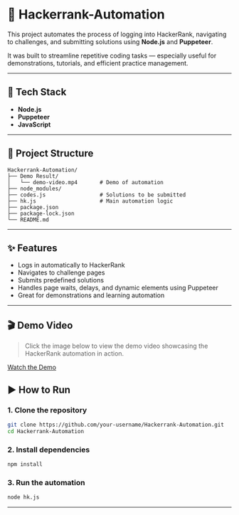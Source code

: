 # 🤖 Hackerrank-Automation

This project automates the process of logging into HackerRank, navigating to challenges, and submitting solutions using **Node.js** and **Puppeteer**.

It was built to streamline repetitive coding tasks — especially useful for demonstrations, tutorials, and efficient practice management.

---

## 🔧 Tech Stack

- **Node.js**
- **Puppeteer**
- **JavaScript**

---

## 📂 Project Structure

```
Hackerrank-Automation/
├── Demo Result/
│   └── demo-video.mp4       # Demo of automation
├── node_modules/
├── codes.js                 # Solutions to be submitted
├── hk.js                    # Main automation logic
├── package.json
├── package-lock.json
└── README.md
```

---

## ✨ Features

- Logs in automatically to HackerRank
- Navigates to challenge pages
- Submits predefined solutions
- Handles page waits, delays, and dynamic elements using Puppeteer
- Great for demonstrations and learning automation

---

## 🎬 Demo Video

> Click the image below to view the demo video showcasing the HackerRank automation in action.

[Watch the Demo](Demo%20Result/video1.mp4)

## ▶️ How to Run

### 1. Clone the repository

```bash
git clone https://github.com/your-username/Hackerrank-Automation.git
cd Hackerrank-Automation
```

### 2. Install dependencies

```bash
npm install
```

### 3. Run the automation

```bash
node hk.js
```

---
